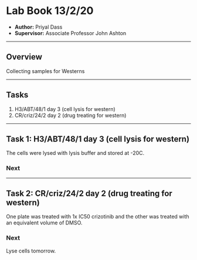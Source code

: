 # Lab Book 13/2/20
- **Author:** Priyal Dass
- **Supervisor:** Associate Professor John Ashton
------------------------------------------------------------------
## Overview

Collecting samples for Westerns

------------------------------------------------------------------
## Tasks

1. H3/ABT/48/1 day 3 (cell lysis for western)
2. CR/criz/24/2 day 2 (drug treating for western)

------------------------------------------------------------------
## Task 1:  H3/ABT/48/1 day 3 (cell lysis for western)

The cells were lysed with lysis buffer and stored at -20C.

### Next

------------------------------------------------------------------
## Task 2: CR/criz/24/2 day 2 (drug treating for western)

One plate was treated with 1x IC50 crizotinib and the other was treated with an equivalent volume of DMSO.

### Next
Lyse cells tomorrow.

